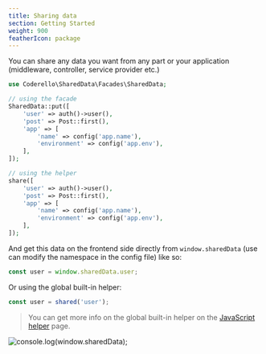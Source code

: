 ```yaml
---
title: Sharing data
section: Getting Started
weight: 900
featherIcon: package
---
```


You can share any data you want from any part or your application (middleware, controller, service provider etc.)

```php
use Coderello\SharedData\Facades\SharedData;

// using the facade
SharedData::put([
    'user' => auth()->user(),
    'post' => Post::first(),
    'app' => [
        'name' => config('app.name'),
        'environment' => config('app.env'),
    ],
]);

// using the helper
share([
    'user' => auth()->user(),
    'post' => Post::first(),
    'app' => [
        'name' => config('app.name'),
        'environment' => config('app.env'),
    ],
]);
```

And get this data on the frontend side directly from `window.sharedData` (use can modify the namespace in the config file) like so:

```js
const user = window.sharedData.user;
```

Or using the global built-in helper:
```js
const user = shared('user');
```

> You can get more info on the global built-in helper on the [JavaScript helper]({{base}}/{{version}}/javascript-helper) page.

![console.log(window.sharedData);]({{assets}}/window-shared-data.png)
